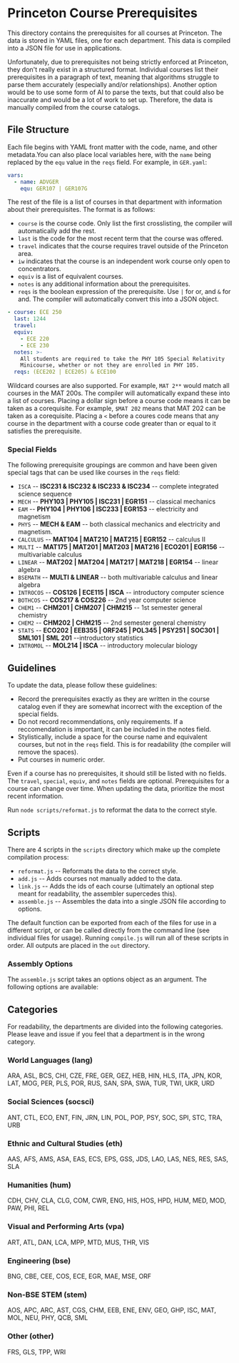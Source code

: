 # Princeton Course Prerequisites
This directory contains the prerequisites for all courses at Princeton. The data is stored in YAML files, one for each department. This data is compiled into a JSON file for use in applications.

Unfortunately, due to prerequisites not being strictly enforced at Princeton, they don't really exist in a structured format. Individual courses list their prerequisites in a paragraph of text, meaning that algorithms struggle to parse them accurately (especially and/or relationships). Another option would be to use some form of AI to parse the texts, but that could also be inaccurate and would be a lot of work to set up. Therefore, the data is manually compiled from the course catalogs.

## File Structure
Each file begins with YAML front matter with the code, name, and other metadata.You can also place local variables here, with the `name` being replaced by the `equ` value in the `reqs` field. For example, in `GER.yaml`:
```yaml
vars:
  - name: ADVGER
    equ: GER107 | GER107G
```
The rest of the file is a list of courses in that department with information about their prerequisites. The format is as follows:

- `course` is the course code. Only list the first crosslisting, the compiler will automatically add the rest.
- `last` is the code for the most recent term that the course was offered.
- `travel` indicates that the course requires travel outside of the Princeton area.
- `iw` indicates that the course is an independent work course only open to concentrators.
- `equiv` is a list of equivalent courses.
- `notes` is any additional information about the prerequisites.
- `reqs` is the boolean expression of the prerequisite. Use `|` for or, and `&` for and. The compiler will automatically convert this into a JSON object.

```yaml
- course: ECE 250
  last: 1244
  travel:
  equiv:
    - ECE 220
    - ECE 230
  notes: >-
    All students are required to take the PHY 105 Special Relativity 
    Minicourse, whether or not they are enrolled in PHY 105.
  reqs: (ECE202 | ECE205) & ECE100
```

Wildcard courses are also supported. For example, `MAT 2**` would match all courses in the MAT 200s. The compiler will automatically expand these into a list of courses. Placing a dollar sign before a course code means it can be taken as a corequisite. For example, `$MAT 202` means that MAT 202 can be taken as a corequisite. Placing a `<` before a coures code means that any course in the department with a course code greater than or equal to it satisfies the prerequisite.

### Special Fields
The following prerequisite groupings are common and have been given special tags that can be used like courses in the `reqs` field:
- `ISCA` -- **ISC231 & ISC232 & ISC233 & ISC234** -- complete integrated science sequence
- `MECH` -- **PHY103 | PHY105 | ISC231 | EGR151** -- classical mechanics
- `EAM` -- **PHY104 | PHY106 | ISC233 | EGR153** -- electricity and magnetism
- `PHYS` -- **MECH & EAM** -- both classical mechanics and electricity and magnetism.
- `CALCULUS` -- **MAT104 | MAT210 | MAT215 | EGR152** -- calculus II
- `MULTI` -- **MAT175 | MAT201 | MAT203 | MAT216 | ECO201 | EGR156** -- multivariable calculus
- `LINEAR` -- **MAT202 | MAT204 | MAT217 | MAT218 | EGR154** -- linear algebra
- `BSEMATH` -- **MULTI & LINEAR** -- both multivariable calculus and linear algebra
- `INTROCOS` -- **COS126 | ECE115 | ISCA** -- introductory computer science
- `BOTHCOS` -- **COS217 & COS226** -- 2nd year computer science
- `CHEM1` -- **CHM201 | CHM207 | CHM215** -- 1st semester general chemistry
- `CHEM2` -- **CHM202 | CHM215** -- 2nd semester general chemistry 
- `STATS` -- **ECO202 | EEB355 | ORF245 | POL345 | PSY251 | SOC301 | SML101 | SML 201** --introductory statistics 
- `INTROMOL` -- **MOL214 | ISCA** -- introductory molecular biology 

## Guidelines
To update the data, please follow these guidelines:
- Record the prerequisites exactly as they are written in the course catalog even if they are somewhat incorrect with the exception of the special fields.
- Do not record recommendations, only requirements. If a reccomendation is important, it can be included in the notes field.
- Stylistically, include a space for the course name and equivalent courses, but not in the `reqs` field. This is for readability (the compiler will remove the spaces).
- Put courses in numeric order.

Even if a course has no prerequisites, it should still be listed with no fields. The `travel`, `special`, `equiv`, and `notes` fields are optional. Prerequisites for a course can change over time. When updating the data, prioritize the most recent information.

Run `node scripts/reformat.js` to reformat the data to the correct style.

## Scripts
There are 4 scripts in the `scripts` directory which make up the complete compilation process:
- `reformat.js` -- Reformats the data to the correct style.
- `add.js` -- Adds courses not manually added to the data.
- `link.js` -- Adds the ids of each course (ultimately an optional step meant for readability, the assembler supercedes this).
- `assemble.js` -- Assembles the data into a single JSON file according to options.

The default function can be exported from each of the files for use in a different script, or can be called directly from the command line (see individual files for usage). Running `compile.js` will run all of these scripts in order. All outputs are placed in the `out` directory.

### Assembly Options
The `assemble.js` script takes an options object as an argument. The following options are available:

## Categories
For readability, the departments are divided into the following categories. Please leave and issue if you feel that a department is in the wrong category.

### World Languages (lang)
ARA, ASL, BCS, CHI, CZE, FRE, GER, GEZ, HEB, HIN, HLS, ITA, JPN, KOR, LAT, MOG, PER, PLS, POR, RUS, SAN, SPA, SWA, TUR, TWI, UKR, URD

### Social Sciences (socsci)
ANT, CTL, ECO, ENT, FIN, JRN, LIN, POL, POP, PSY, SOC, SPI, STC, TRA, URB

### Ethnic and Cultural Studies (eth)
AAS, AFS, AMS, ASA, EAS, ECS, EPS, GSS, JDS, LAO, LAS, NES, RES, SAS, SLA

### Humanities (hum)
CDH, CHV, CLA, CLG, COM, CWR, ENG, HIS, HOS, HPD, HUM, MED, MOD, PAW, PHI, REL

### Visual and Performing Arts (vpa)
ART, ATL, DAN, LCA, MPP, MTD, MUS, THR, VIS

### Engineering (bse)
BNG, CBE, CEE, COS, ECE, EGR, MAE, MSE, ORF

### Non-BSE STEM (stem)
AOS, APC, ARC, AST, CGS, CHM, EEB, ENE, ENV, GEO, GHP, ISC, MAT, MOL, NEU, PHY, QCB, SML

### Other (other)
FRS, GLS, TPP, WRI